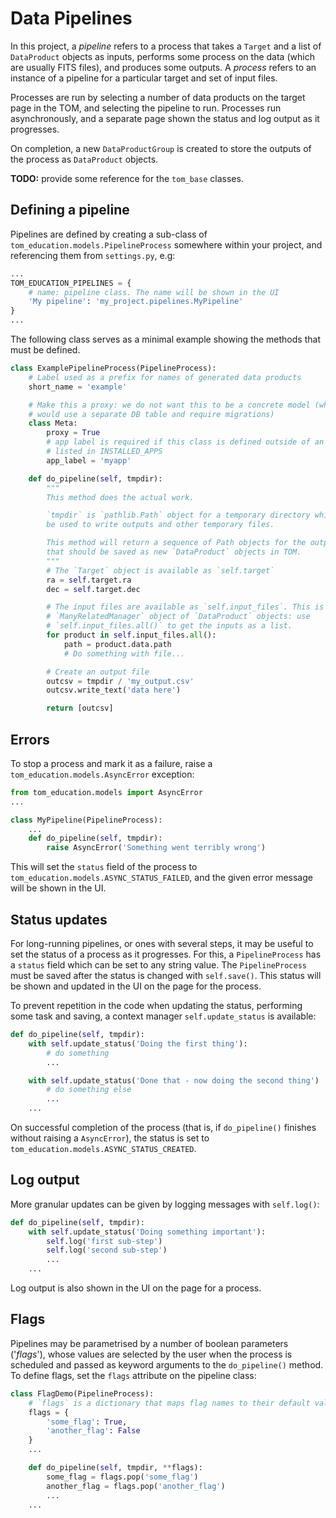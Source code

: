 # Data Pipelines

In this project, a *pipeline* refers to a process that takes a `Target` and a
list of `DataProduct` objects as inputs, performs some process on the data
(which are usually FITS files), and produces some outputs. A *process* refers
to an instance of a pipeline for a particular target and set of input files.

Processes are run by selecting a number of data products on the target page in
the TOM, and selecting the pipeline to run. Processes run asynchronously, and a
separate page shown the status and log output as it progresses.

On completion, a new `DataProductGroup` is created to store the outputs of the
process as `DataProduct` objects.

**TODO:** provide some reference for the `tom_base` classes.

## Defining a pipeline

Pipelines are defined by creating a sub-class of
`tom_education.models.PipelineProcess` somewhere within your project, and
referencing them from `settings.py`, e.g:

```python
...
TOM_EDUCATION_PIPELINES = {
    # name: pipeline class. The name will be shown in the UI
    'My pipeline': 'my_project.pipelines.MyPipeline'
}
...
```

The following class serves as a minimal example showing the methods that must
be defined.

```python
class ExamplePipelineProcess(PipelineProcess):
    # Label used as a prefix for names of generated data products
    short_name = 'example'

    # Make this a proxy: we do not want this to be a concrete model (which
    # would use a separate DB table and require migrations)
    class Meta:
        proxy = True
        # app label is required if this class is defined outside of an app
        # listed in INSTALLED_APPS
        app_label = 'myapp'

    def do_pipeline(self, tmpdir):
        """
        This method does the actual work.

        `tmpdir` is `pathlib.Path` object for a temporary directory which can
        be used to write outputs and other temporary files.

        This method will return a sequence of Path objects for the output files
        that should be saved as new `DataProduct` objects in TOM.
        """
        # The `Target` object is available as `self.target`
        ra = self.target.ra
        dec = self.target.dec

        # The input files are available as `self.input_files`. This is a Django
        # `ManyRelatedManager` object of `DataProduct` objects: use
        # `self.input_files.all()` to get the inputs as a list.
        for product in self.input_files.all():
            path = product.data.path
            # Do something with file...

        # Create an output file
        outcsv = tmpdir / 'my_output.csv'
        outcsv.write_text('data here')

        return [outcsv]
```

## Errors

To stop a process and mark it as a failure, raise a `tom_education.models.AsyncError` exception:

```python
from tom_education.models import AsyncError
...

class MyPipeline(PipelineProcess):
    ...
    def do_pipeline(self, tmpdir):
        raise AsyncError('Something went terribly wrong')
```

This will set the `status` field of the process to
`tom_education.models.ASYNC_STATUS_FAILED`, and the given error message will be
shown in the UI.

## Status updates

For long-running pipelines, or ones with several steps, it may be useful to set
the status of a process as it progresses. For this, a `PipelineProcess` has a
`status` field which can be set to any string value. The `PipelineProcess` must
be saved after the status is changed with `self.save()`. This status will be
shown and updated in the UI on the page for the process.

To prevent repetition in the code when updating the status, performing some
task and saving, a context manager `self.update_status` is available:

```python
def do_pipeline(self, tmpdir):
    with self.update_status('Doing the first thing'):
        # do something
        ...

    with self.update_status('Done that - now doing the second thing')
        # do something else
        ...
    ...
```

On successful completion of the process (that is, if `do_pipeline()` finishes
without raising a `AsyncError`), the status is set to
`tom_education.models.ASYNC_STATUS_CREATED`.

## Log output

More granular updates can be given by logging messages with `self.log()`:

```python
def do_pipeline(self, tmpdir):
    with self.update_status('Doing something important'):
        self.log('first sub-step')
        self.log('second sub-step')
        ...
    ...
```

Log output is also shown in the UI on the page for a process.

## Flags

Pipelines may be parametrised by a number of boolean parameters ('*flags*'),
whose values are selected by the user when the process is scheduled and passed
as keyword arguments to the `do_pipeline()` method. To define flags, set the
`flags` attribute on the pipeline class:

```python
class FlagDemo(PipelineProcess):
    # `flags` is a dictionary that maps flag names to their default values
    flags = {
        'some_flag': True,
        'another_flag': False
    }
    ...

    def do_pipeline(self, tmpdir, **flags):
        some_flag = flags.pop('some_flag')
        another_flag = flags.pop('another_flag')
        ...
    ...
```
